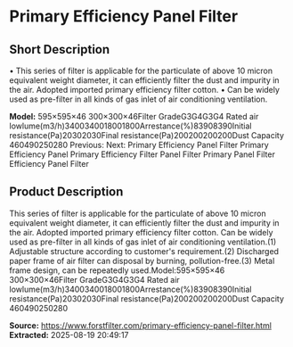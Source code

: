 # Primary Efficiency Panel Filter

## Short Description

• This series of filter is applicable for the particulate of above 10 micron equivalent weight diameter, it can efficiently filter the dust and impurity in the air. Adopted imported primary efficiency filter cotton.
• Can be widely used as pre-filter in all kinds of gas inlet of air conditioning ventilation.

**Model:** 595×595×46 300×300×46Filter GradeG3G4G3G4 Rated air lowlume(m3/h)3400340018001800Arrestance(%)83908390Initial resistance(Pa)20302030Final resistance(Pa)200200200200Dust Capacity 460490250280 Previous: Next: Primary Efficiency Panel Filter Primary Efficiency Panel Primary Efficiency Filter Panel Filter Primary Panel Filter Efficiency Panel Filter

## Product Description

This series of filter is applicable for the particulate of above 10 micron equivalent weight diameter, it can efficiently filter the dust and impurity in the air. Adopted imported primary efficiency filter cotton. Can be widely used as pre-filter in all kinds of gas inlet of air conditioning ventilation.(1) Adjustable structure according to customer's requirement.(2) Discharged paper frame of air filter can disposal by burning, pollution-free.(3) Metal frame design, can be repeatedly used.Model:595×595×46 300×300×46Filter GradeG3G4G3G4 Rated air lowlume(m3/h)3400340018001800Arrestance(%)83908390Initial resistance(Pa)20302030Final resistance(Pa)200200200200Dust Capacity 460490250280

**Source:** https://www.forstfilter.com/primary-efficiency-panel-filter.html
**Extracted:** 2025-08-19 20:49:17
